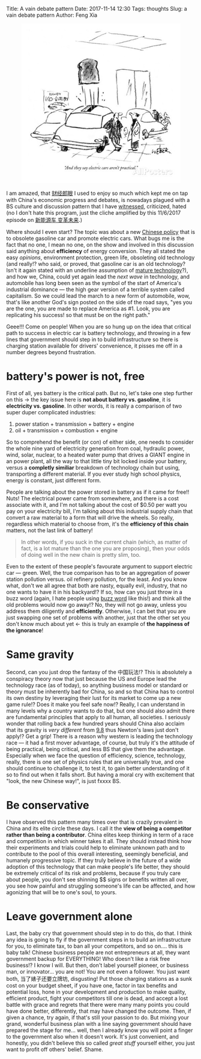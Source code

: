 Title: A vain debate pattern
Date: 2017-11-14 12:30
Tags: thoughts
Slug: a vain debate pattern
Author: Feng Xia

<figure class="col l6 m6 s12">
  <img src="images/funny/electric%20car.jpg"/>
</figure>


I am amazed, that [财经郎眼][6] I used to enjoy so much which kept me
on tap with China's economic progress and debates, is nowadays plagued
with a BS culture and discussion pattern that I have [witnessed][1],
criticized, hated (no I don't hate this program, just the cliche
amplified by this 11/6/2017 episode on [新能源车 变革未来][6].)

[1]: {filename}/thoughts/irresponsible%20response.md
[6]: https://www.youtube.com/watch?v=VZo8niQdWnE

Where should I even start? The topic was about a
new [Chinese policy][2] that is to obsolete gasoline car and promote
electric cars. What bugs me is the fact that no one, I mean no one, on
the show and involved in this discussion said anything about
**efficiency** of energy conversion. They all stated the easy
_opinions_, environment protection, green life, obsoleting old
technology (and really!? who said, or proved, that gasoline car is an
old technology?  Isn't it again stated with an underline assumption
of [mature technology][3]?), and how we, China, could yet again lead
the _next wave_ in technology, and automobile has long been seen as
the symbol of the start of America's industrial dominance &mdash; the
high gear version of a terrible system called capitalism. So we could
lead the march to a new form of automobile, wow, that's like another
God's sign posted on the side of the road says, "yes you are the one,
you are made to replace America as #1. Look, you are replicating his
success! so that must be on the right path."

[2]: http://finance.sina.com.cn/chanjing/cyxw/2017-06-15/doc-ifyhfhrt4301817.shtml
[3]: {filename}/thoughts/tech%20maturity.md

Geee!!! Come on people! When you are so hung up on the idea that
critical path to success in electric car is battery technology, and
throwing in a few lines that government should step in to build
infrastructure so there is charging station available for drivers'
convenience, it pisses me off in a number degrees beyond frustration.

# battery's power is not, free

First of all, yes battery is the critical path. But no, let's take one
step further on this &rarr; the key issue here is **not about battery
vs. gasoline**, it is **electricity vs. gasoline**. In other words,
it is really a comparison of two super duper complicated industries:

1. power station + transmission + battery + engine
2. oil + transmission + combustion + engine

So to comprehend the benefit (or con) of either side, one needs to
consider the whole nine yard of electricity generation from coal,
hydraulic power, wind, solar, nuclear, to a heated water pump that
drives a GIANT engine in an power plant, all the way to that little
tiny bit locked inside your battery, versus a **completly similiar**
breakdown of technology chain but using, transporting a different
material. If you ever study high school physics, energy is constant,
just different form.

People are talking about the power stored in battery as if it came for
free!! Nuts! The electrical power came from somewhere, and there is a
cost associate with it, and I'm not talking about the cost of $0.50
per watt you pay on your electricity bill, I'm talking about this
industrial supply chain that convert a raw material to a form that
will drive the wheels. So really, regardless which material to choose
from, it's the **efficiency of this chain** matters, not the last link
of battery!

> In other words, if you suck in the current chain (which, as matter
> of fact, is a lot mature than the one you are proposing), then your
> odds of doing well in the new chain is pretty slim, too.

Even to the extent of these people's favourate argument to support
electric car &mdash; green. Well, the true comparison has to be an
aggregation of power station pollution versus. oil refinery pollution,
for the least. And you know what, don't we all agree that both are
nasty, equally evil, industry, that no one wants to have it in his
backyard!? If so, how can you just throw in a buzz word (again, I hate
people using [buzz word][4] like this!) and think all the old problems
would now go away!? No, they will not go away, unless you address them
diligently and **efficiently**. Otherwise, I can bet that you are just
swapping one set of problems with another, just that the other set you
don't know much about yet &larr; this is truly an example of **the
happiness of the ignorance**!

[4]: {filename}/thoughts/sharing%20economy.md

# Same gravity

Second, can you just drop the fantasy of the 中国玩法!? This is
absolutely a conspiracy theory now that just because the US and Europe
lead the technology race (as of today), so anything business model or
standard or theory must be inherently bad for China, so and so that
China has to control its own destiny by leveraging their lust for its
market to come up a new game rule!? Does it make you feel safe now!?
Really, I can understand in many levels why a country wants to do
that, but one should also admit there are fundamental principles that
apply to all human, all societies. I seriously wonder that rolling
back a few hundred years should China also acclaim that its gravity is
_very different_ from [9.8][5] thus Newton's laws just don't apply!?
Get a grip! There is a reason why western is leading the technology
race &mdash; it had a first mover advantage, of course, but truly it's
the attitude of being practical, being critical, and less BS that give
them the advantage. Especially when we face the question of
efficiency, science, technology, really, there is one set of physics
rules that are universally true, and one should continue to challenge
it, to test it, to gain better understanding of it so to find out when
it falls short. But having a moral cry with excitement that "look, the
new Chinese way!", is just fxxxx BS.

[5]: https://en.wikipedia.org/wiki/Gravity_of_Earth

# Be conservative

I have observed this pattern many times over that is crazily prevalent
in China and its elite circle these days. I call it the **view of
being a competitor rather than being a contributor**. China elites
keep thinking in term of a race and competition in which winner takes
it all. They should instead think how their experiments and trials
could help to eliminate unknown path and to contribute to the pool of
this overall interesting, seemingly beneficial, and humanely
progressive topic. If they truly believe in the future of a wide
adoption of this technology that can make people's life better, they
should be extremely critical of its risk and problems, because if you
truly care about people, you don't see shinning $$ signs or benefits
written all over, you see how painful and struggling someone's life
can be affected, and how agonizing that will be to one's soul, to
yours.

# Leave government alone

Last, the baby cry that government should step in to do this, do
that. I think any idea is going to fly if the government steps in to
build an infrastructure for you, to eliminate tax, to ban all your
competitors, and so on.... this is baby talk! Chinese business people
are not entrepreneurs at all, they want government backup for
EVERYTHING! Who doesn't like a risk free business!? I know I will. But
then, don't label yourself pioneer, or business man, or
innovator... you are not! You are not even a follower. You just want
both, 当了婊子还要立牌坊, disgusting! Put those charging stations as a
sunk cost on your budget sheet, if you have one, factor in tax
benefits and potential loss, hone in your development and production
to make quality, efficient product, fight your competitors till one is
dead, and accept a lost battle with grace and regrets that there were
many many points you could have done better, differently, that may
have changed the outcome. Then, if given a chance, try again, if
that's still your passion to do. But mixing your grand, wonderful
business plan with a line saying government should have prepared the
stage for me... well, then I already know you will point a finger to
the government also when it doesn't work. It's just convenient, and
honestly, you didn't believe this so called _great stuff_ yourself
either, you just want to profit off others' belief. Shame.



